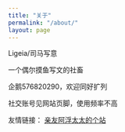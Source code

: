 ```yaml
---
title: "关于"
permalink: "/about/"
layout: page
---
```

Ligeia/司马写意

一个偶尔摸鱼写文的社畜

企鹅576820290，欢迎同好扩列

社交账号见网站页脚，使用频率不高

友情链接：
[亲友阿浮太太的个站](https://coococola.home.blog/)
